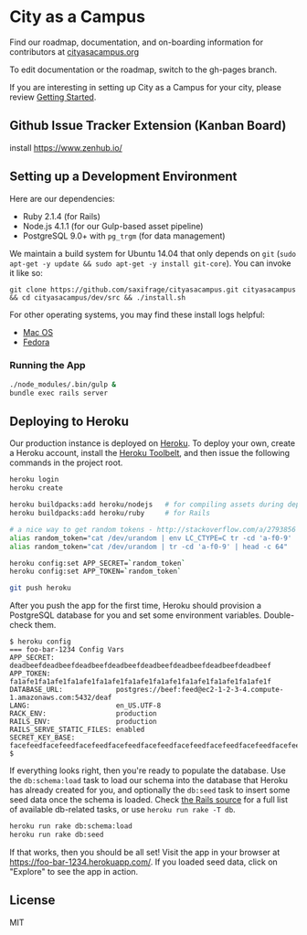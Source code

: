 # City as a Campus

Find our roadmap, documentation, and on-boarding information for contributors at [cityasacampus.org](http://cityasacampus.org)

To edit documentation or the roadmap, switch to the gh-pages branch.

If you are interesting in setting up City as a Campus for your city, please review [Getting Started](https://github.com/saxifrage/cityasacampus/blob/master/GETTING_STARTED.md).

## Github Issue Tracker Extension (Kanban Board)
install https://www.zenhub.io/

## Setting up a Development Environment

Here are our dependencies:

 - Ruby 2.1.4 (for Rails)
 - Node.js 4.1.1 (for our Gulp-based asset pipeline)
 - PostgreSQL 9.0+ with `pg_trgm` (for data management)

We maintain a build system for Ubuntu 14.04 that only depends on `git` (`sudo apt-get -y update && sudo apt-get -y install git-core`). You can invoke it like so:

```
git clone https://github.com/saxifrage/cityasacampus.git cityasacampus && cd cityasacampus/dev/src && ./install.sh
```

For other operating systems, you may find these install logs helpful:

 - [Mac OS](https://github.com/saxifrage/cityasacampus/issues/57)
 - [Fedora](https://github.com/saxifrage/cityasacampus/issues/213)


### Running the App

```bash
./node_modules/.bin/gulp &
bundle exec rails server
```

## Deploying to Heroku
Our production instance is deployed on [Heroku](https://www.heroku.com/). To deploy your own, create a Heroku account, install the [Heroku Toolbelt](https://toolbelt.heroku.com/), and then issue the following commands in the project root.


```bash
heroku login
heroku create

heroku buildpacks:add heroku/nodejs   # for compiling assets during deployment 
heroku buildpacks:add heroku/ruby     # for Rails

# a nice way to get random tokens - http://stackoverflow.com/a/2793856 - pick one!
alias random_token="cat /dev/urandom | env LC_CTYPE=C tr -cd 'a-f0-9' | head -c 64"   # Max OS
alias random_token="cat /dev/urandom | tr -cd 'a-f0-9' | head -c 64"                  # Linux

heroku config:set APP_SECRET=`random_token`
heroku config:set APP_TOKEN=`random_token`

git push heroku
```

After you push the app for the first time, Heroku should provision a PostgreSQL database for you and set some environment variables. Double-check them.

```
$ heroku config
=== foo-bar-1234 Config Vars
APP_SECRET:               deadbeefdeadbeefdeadbeefdeadbeefdeadbeefdeadbeefdeadbeefdeadbeef
APP_TOKEN:                fa1afe1fa1afe1fa1afe1fa1afe1fa1afe1fa1afe1fa1afe1fa1afe1fa1afe1f
DATABASE_URL:             postgres://beef:feed@ec2-1-2-3-4.compute-1.amazonaws.com:5432/deaf
LANG:                     en_US.UTF-8
RACK_ENV:                 production
RAILS_ENV:                production
RAILS_SERVE_STATIC_FILES: enabled
SECRET_KEY_BASE:          facefeedfacefeedfacefeedfacefeedfacefeedfacefeedfacefeedfacefeedfacefeedfacefeedfacefeedfacefeedfacefeedfacefeedfacefeedfacefeed
$
```

If everything looks right, then you're ready to populate the database. Use the `db:schema:load` task to load our schema into the database that Heroku has already created for you, and optionally the `db:seed` task to insert some seed data once the schema is loaded. Check [the Rails source](https://github.com/rails/rails/blob/v4.2.1/activerecord/lib/active_record/railties/databases.rake) for a full list of available db-related tasks, or use `heroku run rake -T db`.

```bash
heroku run rake db:schema:load
heroku run rake db:seed
```

If that works, then you should be all set! Visit the app in your browser at https://foo-bar-1234.herokuapp.com/. If you loaded seed data, click on "Explore" to see the app in action.


## License
MIT
